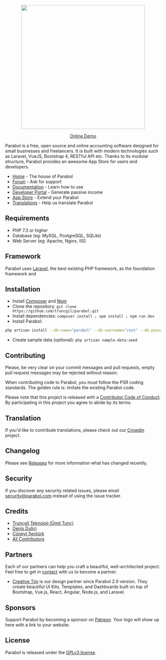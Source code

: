 <p align="center"><a href="https://parabol.truncgil.com" target="_blank"><img src="https://app.parabol.truncgil.com/public/img/parabol.svg" width="400"></a></p>

<p align="center">
  <a href="https://editor.truncgil.com">Online Demo</a>
</p>


Parabol is a free, open source and online accounting software designed for small businesses and freelancers. It is built with modern technologies such as Laravel, VueJS, Bootstrap 4, RESTful API etc. Thanks to its modular structure, Parabol provides an awesome App Store for users and developers.

* [Home](https://parabol.truncgil.com) - The house of Parabol
* [Forum](https://parabol.truncgil.com/forum) - Ask for support
* [Documentation](https://parabol.truncgil.com/docs) - Learn how to use
* [Developer Portal](https://developer.parabol.com) - Generate passive income
* [App Store](https://parabol.truncgil.com/apps) - Extend your Parabol
* [Translations](https://crowdin.com/project/parabol) - Help us translate Parabol

## Requirements

* PHP 7.3 or higher
* Database (eg: MySQL, PostgreSQL, SQLite)
* Web Server (eg: Apache, Nginx, IIS)

## Framework

Parabol uses [Laravel](http://laravel.com), the best existing PHP framework, as the foundation framework and

## Installation

* Install [Composer](https://getcomposer.org/download) and [Npm](https://nodejs.org/en/download)
* Clone the repository: `git clone https://github.com/truncgil/parabol.git`
* Install dependencies: `composer install ; npm install ; npm run dev`
* Install Parabol:

```bash
php artisan install --db-name="parabol" --db-username="root" --db-password="pass" --admin-email="admin@company.com" --admin-password="123456"
```

* Create sample data (optional): `php artisan sample-data:seed`

## Contributing

Please, be very clear on your commit messages and pull requests, empty pull request messages may be rejected without reason.

When contributing code to Parabol, you must follow the PSR coding standards. The golden rule is: Imitate the existing Parabol code.

Please note that this project is released with a [Contributor Code of Conduct](https://parabol.truncgil.com/conduct). By participating in this project you agree to abide by its terms.

## Translation

If you'd like to contribute translations, please check out our [Crowdin](https://crowdin.com/project/parabol) project.

## Changelog

Please see [Releases](../../releases) for more information what has changed recently.

## Security

If you discover any security related issues, please email security@parabol.com instead of using the issue tracker.

## Credits

* [Trunçgil Teknoloji (Ümit Tunç)](https://github.com/truncgil)
* [Denis Duliçi](https://github.com/denisdulici)
* [Cüneyt Şentürk](https://github.com/cuneytsenturk)
* [All Contributors](../../contributors)

## Partners

Each of our partners can help you craft a beautiful, well-architected project. Feel free to get in [contact](https://parabol.truncgil.com/contact) with us to become a partner.

* [Creative Tim](https://www.creative-tim.com) is our design partner since Parabol 2.0 version. They create beautiful UI Kits, Templates, and Dashboards built on top of Bootstrap, Vue.js, React, Angular, Node.js, and Laravel.

## Sponsors

Support Parabol by becoming a sponsor on [Patreon](https://www.patreon.com/parabol). Your logo will show up here with a link to your website.

## License

Parabol is released under the [GPLv3 license](LICENSE.txt).
